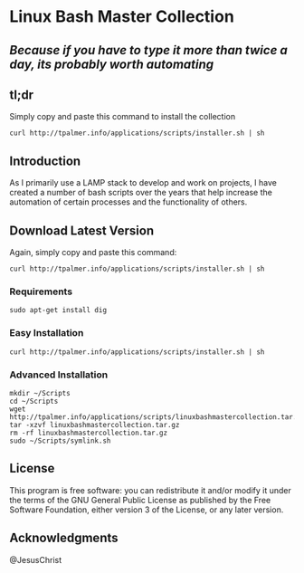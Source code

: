 # Linux Bash Master Collection

## *Because if you have to type it more than twice a day, its probably worth automating*

## tl;dr
Simply copy and paste this command to install the collection

`curl http://tpalmer.info/applications/scripts/installer.sh | sh`

## Introduction
As I primarily use a LAMP stack to develop and work on projects, I have created a number of bash scripts over the years that help increase the automation of certain processes and the functionality of others.

## Download Latest Version
Again, simply copy and paste this command:

`curl http://tpalmer.info/applications/scripts/installer.sh | sh`

### Requirements

`sudo apt-get install dig`

### Easy Installation

`curl http://tpalmer.info/applications/scripts/installer.sh | sh`

### Advanced Installation

```
mkdir ~/Scripts
cd ~/Scripts
wget http://tpalmer.info/applications/scripts/linuxbashmastercollection.tar.gz
tar -xzvf linuxbashmastercollection.tar.gz
rm -rf linuxbashmastercollection.tar.gz
sudo ~/Scripts/symlink.sh
```

## License
This program is free software: you can redistribute it and/or modify it under the terms of the GNU General Public License as published by the Free Software Foundation, either version 3 of the License, or any later version.

## Acknowledgments

@JesusChrist
